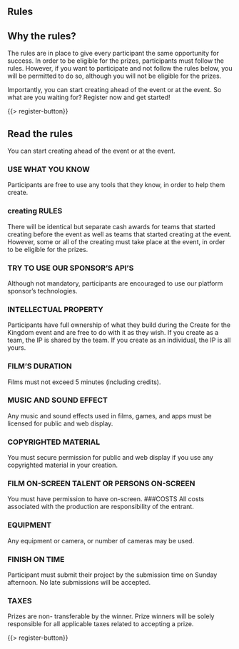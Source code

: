 ﻿## <i class="icon fa-check-circle"></i> Rules

## Why the rules?

The rules are in place to give every participant the same opportunity for success. In order to be eligible for the prizes, participants must follow the rules. However, if you want to participate and not follow the rules below, you will be permitted to do so, although you will not be eligible for the prizes.

Importantly, you can start creating ahead of the event or at the event. So what are you waiting for? Register now and get started!

{{> register-button}}
<br/>
## Read the rules

You can start creating ahead of the event or at the event.

### USE WHAT YOU KNOW 
Participants are free to use any tools that they know, in order to help them create.
### creating RULES 
There will be identical but separate cash awards for teams that started creating before the event as well as teams that started creating at the event. However, some or all of the creating must take place at the event, in order to be eligible for the prizes.
### TRY TO USE OUR SPONSOR’S API’S 
Although not mandatory, participants are encouraged to use our platform sponsor’s technologies.
### INTELLECTUAL PROPERTY 
Participants have full ownership of what they build during the Create for the Kingdom event and are free to do with it as they wish. If you create as a team, the IP is shared by the team. If you create as an individual, the IP is all yours.
### FILM’S DURATION
Films must not exceed 5 minutes (including credits).
### MUSIC AND SOUND EFFECT 
Any music and sound effects used in films, games, and apps must be licensed for public and web display.
### COPYRIGHTED MATERIAL
You must secure permission for public and web display if you use any copyrighted material in your creation.
### FILM ON-SCREEN TALENT OR PERSONS ON-SCREEN
You must have permission to have on-screen. 
###COSTS
 All costs associated with the production are responsibility of the entrant.
### EQUIPMENT
 Any equipment or camera, or number of cameras may be used.
### FINISH ON TIME 
Participant must submit their project by the submission time on Sunday afternoon. No late submissions will be accepted.
### TAXES 
Prizes are non- transferable by the winner. Prize winners will be solely responsible for all applicable taxes related to accepting a prize.

{{> register-button}}

